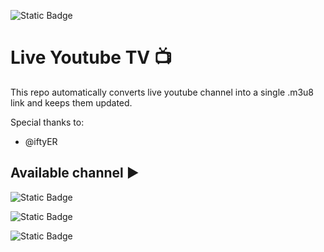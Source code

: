 ![Static Badge](https://img.shields.io/badge/Live-Youtube_TV-blue?logo=youtube&labelColor=red)

# Live Youtube TV 📺
This repo automatically converts live youtube channel into a single .m3u8 link and keeps them updated. 

Special thanks to:
- @iftyER
  
## Available channel ▶️
![Static Badge](https://img.shields.io/badge/Live-Al_Quran_Al_Kareem_TV-gold?logo=youtube&labelColor=red)

![Static Badge](https://img.shields.io/badge/Live-Al_Sunnah_Al_Nabawiyah_TV-silver?logo=youtube&labelColor=red)

![Static Badge](https://img.shields.io/badge/Live-Disney_Junior_TV-limegreen?logo=youtube&labelColor=red)
